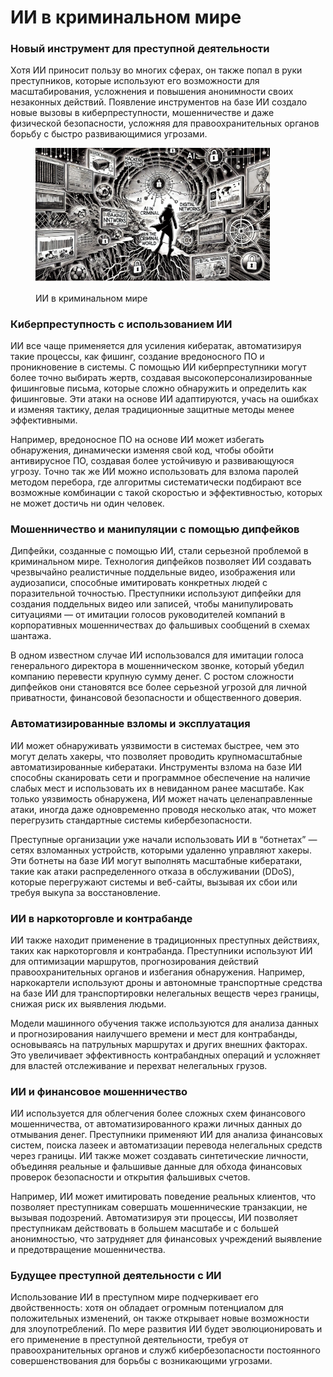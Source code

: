 # ИИ в криминальном мире

### Новый инструмент для преступной деятельности

Хотя ИИ приносит пользу во многих сферах, он также попал в руки преступников, которые используют его возможности для масштабирования, усложнения и повышения анонимности своих незаконных действий. Появление инструментов на базе ИИ создало новые вызовы в киберпреступности, мошенничестве и даже физической безопасности, усложняя для правоохранительных органов борьбу с быстро развивающимися угрозами.

<div align="left">

<figure><img src="../../.gitbook/assets/image (2).png" alt="" width="375"><figcaption><p>ИИ в криминальном мире</p></figcaption></figure>

</div>

### Киберпреступность с использованием ИИ

ИИ все чаще применяется для усиления кибератак, автоматизируя такие процессы, как фишинг, создание вредоносного ПО и проникновение в системы. С помощью ИИ киберпреступники могут более точно выбирать жертв, создавая высокоперсонализированные фишинговые письма, которые сложно обнаружить и определить как фишинговые. Эти атаки на основе ИИ адаптируются, учась на ошибках и изменяя тактику, делая традиционные защитные методы менее эффективными.

Например, вредоносное ПО на основе ИИ может избегать обнаружения, динамически изменяя свой код, чтобы обойти антивирусное ПО, создавая более устойчивую и развивающуюся угрозу. Точно так же ИИ можно использовать для взлома паролей методом перебора, где алгоритмы систематически подбирают все возможные комбинации с такой скоростью и эффективностью, которых не может достичь ни один человек.

### Мошенничество и манипуляции с помощью дипфейков

Дипфейки, созданные с помощью ИИ, стали серьезной проблемой в криминальном мире. Технология дипфейков позволяет ИИ создавать чрезвычайно реалистичные поддельные видео, изображения или аудиозаписи, способные имитировать конкретных людей с поразительной точностью. Преступники используют дипфейки для создания поддельных видео или записей, чтобы манипулировать ситуациями — от имитации голосов руководителей компаний в корпоративных мошенничествах до фальшивых сообщений в схемах шантажа.

В одном известном случае ИИ использовался для имитации голоса генерального директора в мошенническом звонке, который убедил компанию перевести крупную сумму денег. С ростом сложности дипфейков они становятся все более серьезной угрозой для личной приватности, финансовой безопасности и общественного доверия.

### Автоматизированные взломы и эксплуатация

ИИ может обнаруживать уязвимости в системах быстрее, чем это могут делать хакеры, что позволяет проводить крупномасштабные автоматизированные кибератаки. Инструменты взлома на базе ИИ способны сканировать сети и программное обеспечение на наличие слабых мест и использовать их в невиданном ранее масштабе. Как только уязвимость обнаружена, ИИ может начать целенаправленные атаки, иногда даже одновременно проводя несколько атак, что может перегрузить стандартные системы кибербезопасности.

Преступные организации уже начали использовать ИИ в “ботнетах” — сетях взломанных устройств, которыми удаленно управляют хакеры. Эти ботнеты на базе ИИ могут выполнять масштабные кибератаки, такие как атаки распределенного отказа в обслуживании (DDoS), которые перегружают системы и веб-сайты, вызывая их сбои или требуя выкупа за восстановление.

### ИИ в наркоторговле и контрабанде

ИИ также находит применение в традиционных преступных действиях, таких как наркоторговля и контрабанда. Преступники используют ИИ для оптимизации маршрутов, прогнозирования действий правоохранительных органов и избегания обнаружения. Например, наркокартели используют дроны и автономные транспортные средства на базе ИИ для транспортировки нелегальных веществ через границы, снижая риск их выявления людьми.

Модели машинного обучения также используются для анализа данных и прогнозирования наилучшего времени и мест для контрабанды, основываясь на патрульных маршрутах и других внешних факторах. Это увеличивает эффективность контрабандных операций и усложняет для властей отслеживание и перехват нелегальных грузов.

### ИИ и финансовое мошенничество

ИИ используется для облегчения более сложных схем финансового мошенничества, от автоматизированного кражи личных данных до отмывания денег. Преступники применяют ИИ для анализа финансовых систем, поиска лазеек и автоматизации перевода нелегальных средств через границы. ИИ также может создавать синтетические личности, объединяя реальные и фальшивые данные для обхода финансовых проверок безопасности и открытия фальшивых счетов.

Например, ИИ может имитировать поведение реальных клиентов, что позволяет преступникам совершать мошеннические транзакции, не вызывая подозрений. Автоматизируя эти процессы, ИИ позволяет преступникам действовать в большем масштабе и с большей анонимностью, что затрудняет для финансовых учреждений выявление и предотвращение мошенничества.

### Будущее преступной деятельности с ИИ

Использование ИИ в преступном мире подчеркивает его двойственность: хотя он обладает огромным потенциалом для положительных изменений, он также открывает новые возможности для злоупотреблений. По мере развития ИИ будет эволюционировать и его применение в преступной деятельности, требуя от правоохранительных органов и служб кибербезопасности постоянного совершенствования для борьбы с возникающими угрозами.
